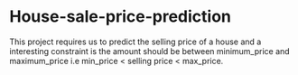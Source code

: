 # House-sale-price-prediction
This project requires us to predict the selling price of a house and a interesting constraint is the amount should be between minimum_price and maximum_price i.e min_price &lt; selling price &lt; max_price.
